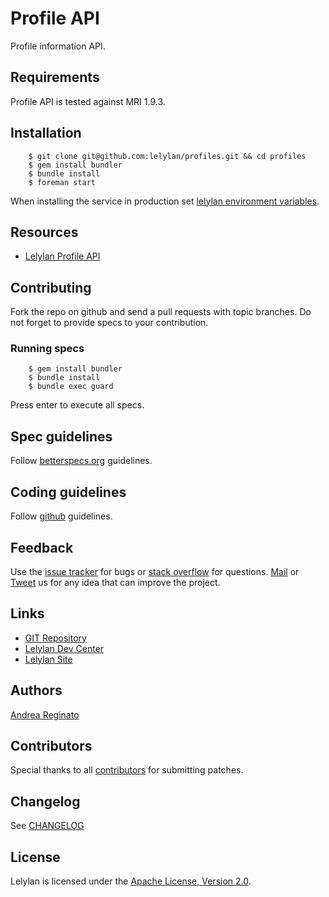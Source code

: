 # Profile API

Profile information API.


## Requirements

Profile API is tested against MRI 1.9.3.


## Installation

        $ git clone git@github.com:lelylan/profiles.git && cd profiles
        $ gem install bundler
        $ bundle install 
        $ foreman start

When installing the service in production set [lelylan environment variables](https://github.com/lelylan/lelylan/blob/master/README.md#production).


## Resources

* [Lelylan Profile API](http://dev.lelylan.com/api#core-concepts-get-me)


## Contributing

Fork the repo on github and send a pull requests with topic branches. 
Do not forget to provide specs to your contribution.


### Running specs

        $ gem install bundler
        $ bundle install 
        $ bundle exec guard

Press enter to execute all specs.


## Spec guidelines

Follow [betterspecs.org](http://betterspecs.org) guidelines.


## Coding guidelines

Follow [github](https://github.com/styleguide/) guidelines.


## Feedback

Use the [issue tracker](http://github.com/lelylan/profiles/issues) for bugs or [stack overflow](http://stackoverflow.com/questions/tagged/lelylan) for questions.
[Mail](mailto:dev@lelylan.com) or [Tweet](http://twitter.com/lelylan) us for any idea that can improve the project.


## Links

* [GIT Repository](http://github.com/lelylan/profiles)
* [Lelylan Dev Center](http://dev.lelylan.com)
* [Lelylan Site](http://lelylan.com)


## Authors

[Andrea Reginato](https://www.linkedin.com/in/andreareginato)


## Contributors

Special thanks to all [contributors](https://github.com/lelylan/profiles/contributors)
for submitting patches.


## Changelog

See [CHANGELOG](https://github.com/lelylan/profiles/blob/master/CHANGELOG.md)


## License

Lelylan is licensed under the [Apache License, Version 2.0](http://www.apache.org/licenses/LICENSE-2.0).
